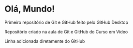 # Olá, Mundo!
 Primeiro repositório de Git e GitHub feito pelo GitHub Desktop

 Repositório criado na aula de Git e GitHub do Curso em Vídeo

Linha adicionada diretamente do GitHub
